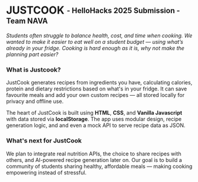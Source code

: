 # JUSTCOOK <sub><sup>- HelloHacks 2025 Submission - Team NAVA</sup></sub>
_Students often struggle to balance health, cost, and time when cooking. We wanted to make it easier to eat well on a student budget — using what’s already in your fridge. Cooking is hard enough as it is, why not make the planning part easier?_

### What is Justcook?
JustCook generates recipes from ingredients you have, calculating calories, protein and dietary restrictions based on what's in your fridge. It can save favourite meals and add your own custom recipes — all stored locally for privacy and offline use.

The heart of JustCook is built using **HTML**, **CSS**, and **Vanilla Javascript** with data stored via **localStorage**. The app uses modular design, recipe generation logic, and and even a mock API to serve recipe data as JSON.

### What's next for JustCook
We plan to integrate real nutrition APIs, the choice to share recipes with others, and AI-powered recipe generation later on. Our goal is to build a community of students sharing healthy, affordable meals — making cooking empowering instead of stressful.
